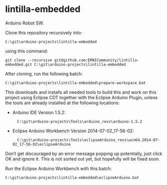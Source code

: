 lintilla-embedded
=================

Arduino Robot SW.

Clone this repository recursively into:

    C:\git\arduino-projects\lintilla-embedded

using this command:

    git clone --recursive git@github.com:ERNICommunity/lintilla-embedded.git C:\git\arduino-projects\lintilla-embedded

After cloning, run the following batch:

    C:\git\arduino-projects\lintilla-embedded\prepare-workspace.bat

This downloads and installs all needed tools to build this and work on this project using Eclipse CDT together with the Eclipse Arduino Plugin, unless the tools are already installed at the following locations:

* Arduino IDE Version 1.5.2:
        
        C:\git\arduino-projects\Tools\arduino_revs\arduino-1.5.2

* Eclipse Arduino Workbench Version 2014-07-02_17-56-02:
        
        C:\git\arduino-projects\Tools\eclipseArduino_revs\win64.2014-07-02_17-56-02\eclipseArduino

Don’t get discouraged by an error message popping up potentially, just click OK and ignore it. This is not sorted out yet, but hopefully will be fixed soon.

Run the Eclipse Arduino Workbench with this batch:

    C:\git\arduino-projects\lintilla-embedded\eclipseArduino.bat
